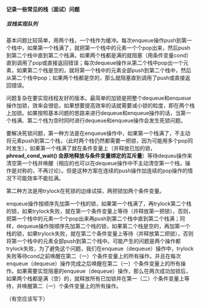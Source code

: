 #### 记录一些常见的栈（面试）问题 ####



##### 双栈实现队列 #####

基本问题比较简单，用两个栈，一个栈作为缓冲。每次enqueue操作push到第一个栈中，如果第一个栈满了，就把第一个栈中的元素一个个pop出来，然后push到第二个栈中直到第二个栈满，如果两个栈都是满的就阻塞（用条件变量cond）直到调用了pop或直接返回错误；每次dequeue操作从第二个栈中pop出一个元素，如果第二个栈是空的，就将第一个栈中的元素全部push到第二个栈中，然后从第二个栈中pop；如果两个栈都是空的，那么就阻塞直到调用了push或直接返回错误。

问题复杂在要实现线程友好的版本。最简单的加锁是把整个dequeue和enqueue操作加锁，效率会很低，如果想要提高效率的话就需要减小锁的粒度，即在两个栈上加锁。如果按照基本问题的思路来进行dequeue和enqueue操作的话，当第一个栈满、第二个栈为空时同时进行dequeue和enqueue操作会发生死锁问题。

要解决死锁问题，第一种方法是在enqueue操作中，如果第一个栈满了，不主动将元素push到第二个栈，（此时两个栈仍然都需要一把锁，因为可能用多个pop同时发生），如果第一个栈满了就在条件变量上（并释放已加的锁，**phread_cond_wait() 会原地释放与条件变量绑定的互斥量**）等待dequeu操作来清空第一个栈并唤醒（相应的也可以在dequeue操作中不主动清空第一个栈，操作是对称的，不再讨论）。但是这种方案在连续的push操作加连续的pop操作的情况下可能效率不能拉满。

第二种方法是用trylock在死锁的边缘试探，两把锁加两个条件变量。

enqueue操作按顺序先加第一个栈的锁，如果第一个栈满了，再trylock第二个栈的锁，如果trylock失败，就在第一个条件变量上等待（并释放第一把锁），否则，把第一个栈中的元素一个个pop出来再push到第二个栈中直到第二个栈满；同样，dequeue操作按顺序先加第二个栈的锁，如果第二个栈是空的，再加第一个栈的锁，如果trylock失败，就在第二个条件变量上等待（并释放第二把锁），否则将第一个栈中的元素全部push到第二个栈中。可能产生的问题是两个操作都trylock失败，为了避免这个问题，我们在enqueue（dequeue）操作中，trylock失败等待cond之前唤醒在第二（一）个条件变量上的所有操作。并且在每次enqueue（dequeue）操作完成之后唤醒在第二（一）个条件变量上的所有操作。如果需要实现阻塞的enqueue（dequeue）操作，那么在两次成功加锁后，如果两个栈都是满（空）的，就释放所有已加锁并在第一（二）个条件变量上等待，并唤醒第二（一）个条件变量上的所有操作。

（有空应该写下）

